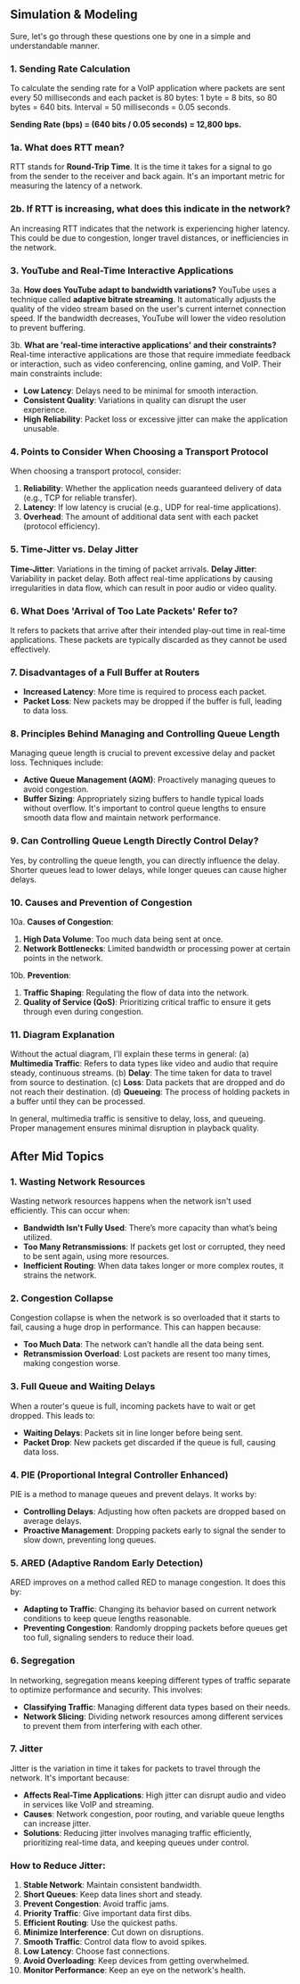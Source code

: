 ## Simulation & Modeling

Sure, let's go through these questions one by one in a simple and understandable manner.

### 1. Sending Rate Calculation

To calculate the sending rate for a VoIP application where packets are sent every 50 milliseconds and each packet is 80 bytes:
1 byte = 8 bits, so 80 bytes = 640 bits.
Interval = 50 milliseconds = 0.05 seconds.

**Sending Rate (bps) = (640 bits / 0.05 seconds) = 12,800 bps.**

### 1a. What does RTT mean?

RTT stands for **Round-Trip Time**. It is the time it takes for a signal to go from the sender to the receiver and back again. It's an important metric for measuring the latency of a network.

### 2b. If RTT is increasing, what does this indicate in the network?

An increasing RTT indicates that the network is experiencing higher latency. This could be due to congestion, longer travel distances, or inefficiencies in the network.

### 3. YouTube and Real-Time Interactive Applications

3a. **How does YouTube adapt to bandwidth variations?**
YouTube uses a technique called **adaptive bitrate streaming**. It automatically adjusts the quality of the video stream based on the user's current internet connection speed. If the bandwidth decreases, YouTube will lower the video resolution to prevent buffering.

3b. **What are 'real-time interactive applications' and their constraints?**
Real-time interactive applications are those that require immediate feedback or interaction, such as video conferencing, online gaming, and VoIP. Their main constraints include:

- **Low Latency**: Delays need to be minimal for smooth interaction.
- **Consistent Quality**: Variations in quality can disrupt the user experience.
- **High Reliability**: Packet loss or excessive jitter can make the application unusable.

### 4. Points to Consider When Choosing a Transport Protocol

When choosing a transport protocol, consider:

1. **Reliability**: Whether the application needs guaranteed delivery of data (e.g., TCP for reliable transfer).
2. **Latency**: If low latency is crucial (e.g., UDP for real-time applications).
3. **Overhead**: The amount of additional data sent with each packet (protocol efficiency).

### 5. Time-Jitter vs. Delay Jitter

**Time-Jitter**: Variations in the timing of packet arrivals.
**Delay Jitter**: Variability in packet delay.
Both affect real-time applications by causing irregularities in data flow, which can result in poor audio or video quality.

### 6. What Does 'Arrival of Too Late Packets' Refer to?

It refers to packets that arrive after their intended play-out time in real-time applications. These packets are typically discarded as they cannot be used effectively.

### 7. Disadvantages of a Full Buffer at Routers

- **Increased Latency**: More time is required to process each packet.
- **Packet Loss**: New packets may be dropped if the buffer is full, leading to data loss.

### 8. Principles Behind Managing and Controlling Queue Length

Managing queue length is crucial to prevent excessive delay and packet loss. Techniques include:

- **Active Queue Management (AQM)**: Proactively managing queues to avoid congestion.
- **Buffer Sizing**: Appropriately sizing buffers to handle typical loads without overflow.
  It's important to control queue lengths to ensure smooth data flow and maintain network performance.

### 9. Can Controlling Queue Length Directly Control Delay?

Yes, by controlling the queue length, you can directly influence the delay. Shorter queues lead to lower delays, while longer queues can cause higher delays.

### 10. Causes and Prevention of Congestion

10a. **Causes of Congestion**:

1. **High Data Volume**: Too much data being sent at once.
2. **Network Bottlenecks**: Limited bandwidth or processing power at certain points in the network.

10b. **Prevention**:

1. **Traffic Shaping**: Regulating the flow of data into the network.
2. **Quality of Service (QoS)**: Prioritizing critical traffic to ensure it gets through even during congestion.

### 11. Diagram Explanation

Without the actual diagram, I'll explain these terms in general:
(a) **Multimedia Traffic**: Refers to data types like video and audio that require steady, continuous streams.
(b) **Delay**: The time taken for data to travel from source to destination.
(c) **Loss**: Data packets that are dropped and do not reach their destination.
(d) **Queueing**: The process of holding packets in a buffer until they can be processed.

In general, multimedia traffic is sensitive to delay, loss, and queueing. Proper management ensures minimal disruption in playback quality.

## After Mid Topics

### 1. Wasting Network Resources

Wasting network resources happens when the network isn't used efficiently. This can occur when:

- **Bandwidth Isn't Fully Used**: There’s more capacity than what’s being utilized.
- **Too Many Retransmissions**: If packets get lost or corrupted, they need to be sent again, using more resources.
- **Inefficient Routing**: When data takes longer or more complex routes, it strains the network.

### 2. Congestion Collapse

Congestion collapse is when the network is so overloaded that it starts to fail, causing a huge drop in performance. This can happen because:

- **Too Much Data**: The network can’t handle all the data being sent.
- **Retransmission Overload**: Lost packets are resent too many times, making congestion worse.

### 3. Full Queue and Waiting Delays

When a router's queue is full, incoming packets have to wait or get dropped. This leads to:

- **Waiting Delays**: Packets sit in line longer before being sent.
- **Packet Drop**: New packets get discarded if the queue is full, causing data loss.

### 4. PIE (Proportional Integral Controller Enhanced)

PIE is a method to manage queues and prevent delays. It works by:

- **Controlling Delays**: Adjusting how often packets are dropped based on average delays.
- **Proactive Management**: Dropping packets early to signal the sender to slow down, preventing long queues.

### 5. ARED (Adaptive Random Early Detection)

ARED improves on a method called RED to manage congestion. It does this by:

- **Adapting to Traffic**: Changing its behavior based on current network conditions to keep queue lengths reasonable.
- **Preventing Congestion**: Randomly dropping packets before queues get too full, signaling senders to reduce their load.

### 6. Segregation

In networking, segregation means keeping different types of traffic separate to optimize performance and security. This involves:

- **Classifying Traffic**: Managing different data types based on their needs.
- **Network Slicing**: Dividing network resources among different services to prevent them from interfering with each other.

### 7. Jitter

Jitter is the variation in time it takes for packets to travel through the network. It's important because:

- **Affects Real-Time Applications**: High jitter can disrupt audio and video in services like VoIP and streaming.
- **Causes**: Network congestion, poor routing, and variable queue lengths can increase jitter.
- **Solutions**: Reducing jitter involves managing traffic efficiently, prioritizing real-time data, and keeping queues under control.

### How to Reduce Jitter:

1. **Stable Network**: Maintain consistent bandwidth.
2. **Short Queues**: Keep data lines short and steady.
3. **Prevent Congestion**: Avoid traffic jams.
4. **Priority Traffic**: Give important data first dibs.
5. **Efficient Routing**: Use the quickest paths.
6. **Minimize Interference**: Cut down on disruptions.
7. **Smooth Traffic**: Control data flow to avoid spikes.
8. **Low Latency**: Choose fast connections.
9. **Avoid Overloading**: Keep devices from getting overwhelmed.
10. **Monitor Performance**: Keep an eye on the network's health.
